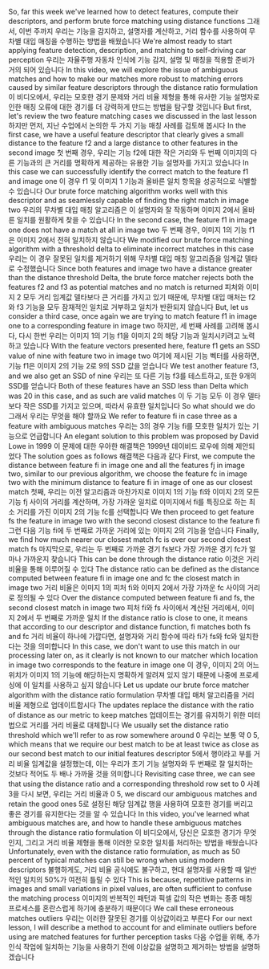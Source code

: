 So, far this week we've learned how to detect features, compute their descriptors, and perform brute force matching using distance functions
그래서, 이번 주까지 우리는 기능을 감지하고, 설명자를 계산하고, 거리 함수를 사용하여 무차별 대입 매칭을 수행하는 방법을 배웠습니다
We're almost ready to start applying feature detection, description, and matching to self-driving car perception
우리는 자율주행 자동차 인식에 기능 감지, 설명 및 매칭을 적용할 준비가 거의 되어 있습니다
In this video, we will explore the issue of ambiguous matches and how to make our matches more robust to matching errors caused by similar feature descriptors through the distance ratio formulation
이 비디오에서, 우리는 모호한 경기 문제와 거리 비율 제형을 통해 유사한 기능 설명자로 인한 매칭 오류에 대한 경기를 더 강력하게 만드는 방법을 탐구할 것입니다
But first, let's review the two feature matching cases we discussed in the last lesson
하지만 먼저, 지난 수업에서 논의한 두 가지 기능 매칭 사례를 검토해 봅시다
In the first case, we have a useful feature descriptor that clearly gives a small distance to the feature f2 and a large distance to other features in the second image
첫 번째 경우, 우리는 기능 f2에 대한 작은 거리와 두 번째 이미지의 다른 기능과의 큰 거리를 명확하게 제공하는 유용한 기능 설명자를 가지고 있습니다
In this case we can successfully identify the correct match to the feature f1 and image one
이 경우 f1 및 이미지 1 기능과 올바른 일치 항목을 성공적으로 식별할 수 있습니다
Our brute force matching algorithm works well with this descriptor and as seamlessly capable of finding the right match in image two
우리의 무차별 대입 매칭 알고리즘은 이 설명자와 잘 작동하며 이미지 2에서 올바른 일치를 원활하게 찾을 수 있습니다
In the second case, the feature f1 in image one does not have a match at all in image two
두 번째 경우, 이미지 1의 기능 f1은 이미지 2에서 전혀 일치하지 않습니다
We modified our brute force matching algorithm with a threshold delta to eliminate incorrect matches in this case
우리는 이 경우 잘못된 일치를 제거하기 위해 무차별 대입 매칭 알고리즘을 임계값 델타로 수정했습니다
Since both features and image two have a distance greater than the distance threshold Delta, the brute force matcher rejects both the features f2 and f3 as potential matches and no match is returned
피처와 이미지 2 모두 거리 임계값 델타보다 큰 거리를 가지고 있기 때문에, 무차별 대입 매처는 f2와 f3 기능을 모두 잠재적인 일치로 거부하고 일치가 반환되지 않습니다
But, let us consider a third case, once again we are trying to match feature f1 in image one to a corresponding feature in image two
하지만, 세 번째 사례를 고려해 봅시다, 다시 한번 우리는 이미지 1의 기능 f1을 이미지 2의 해당 기능과 일치시키려고 노력하고 있습니다
With the feature vectors presented here, feature f1 gets an SSD value of nine with feature two in image two
여기에 제시된 기능 벡터를 사용하면, 기능 f1은 이미지 2의 기능 2로 9의 SSD 값을 얻습니다
We test another feature f3, and we also get an SSD of nine
우리는 또 다른 기능 f3를 테스트하고, 또한 9개의 SSD를 얻습니다
Both of these features have an SSD less than Delta which was 20 in this case, and as such are valid matches
이 두 기능 모두 이 경우 델타보다 작은 SSD를 가지고 있으며, 따라서 유효한 일치입니다
So what should we do
그래서 우리는 무엇을 해야 할까요
We refer to feature fi in case three as a feature with ambiguous matches
우리는 3의 경우 기능 fi를 모호한 일치가 있는 기능으로 언급합니다
An elegant solution to this problem was proposed by David Lowe in 1999
이 문제에 대한 우아한 해결책은 1999년 데이비드 로우에 의해 제안되었다
The solution goes as follows
해결책은 다음과 같다
First, we compute the distance between feature fi in image one and all the features fj in image two, similar to our previous algorithm, we choose the feature fc in image two with the minimum distance to feature fi in image of one as our closest match
첫째, 우리는 이전 알고리즘과 마찬가지로 이미지 1의 기능 fi와 이미지 2의 모든 기능 fj 사이의 거리를 계산하며, 가장 가까운 일치로 이미지에서 fi를 특징으로 하는 최소 거리를 가진 이미지 2의 기능 fc를 선택합니다
We then proceed to get feature fs the feature in image two with the second closest distance to the feature fi
그런 다음 기능 fi에 두 번째로 가까운 거리에 있는 이미지 2의 기능을 얻습니다
Finally, we find how much nearer our closest match fc is over our second closest match fs
마지막으로, 우리는 두 번째로 가까운 경기 fs보다 가장 가까운 경기 fc가 얼마나 가까운지 찾습니다
This can be done through the distance ratio
이것은 거리 비율을 통해 이루어질 수 있다
The distance ratio can be defined as the distance computed between feature fi in image one and fc the closest match in image two
거리 비율은 이미지 1의 피처 fi와 이미지 2에서 가장 가까운 fc 사이의 거리로 정의될 수 있다
Over the distance computed between feature fi and fs, the second closest match in image two
피처 fi와 fs 사이에서 계산된 거리에서, 이미지 2에서 두 번째로 가까운 일치
If the distance ratio is close to one, it means that according to our descriptor and distance function, fi matches both fs and fc
거리 비율이 하나에 가깝다면, 설명자와 거리 함수에 따라 fi가 fs와 fc와 일치한다는 것을 의미합니다
In this case, we don't want to use this match in our processing later on, as it clearly is not known to our matcher which location in image two corresponds to the feature in image one
이 경우, 이미지 2의 어느 위치가 이미지 1의 기능에 해당하는지 명확하게 알려져 있지 않기 때문에 나중에 프로세싱에 이 일치를 사용하고 싶지 않습니다
Let us update our brute force matcher algorithm with the distance ratio formulation
무차별 대입 매처 알고리즘을 거리 비율 제형으로 업데이트합시다
The updates replace the distance with the ratio of distance as our metric to keep matches
업데이트는 경기를 유지하기 위한 미터법으로 거리를 거리 비율로 대체합니다
We usually set the distance ratio threshold which we'll refer to as row somewhere around 0
우리는 보통 약 0
5, which means that we require our best match to be at least twice as close as our second best match to our initial features descriptor
5에서 행이라고 부를 거리 비율 임계값을 설정했는데, 이는 우리가 초기 기능 설명자와 두 번째로 잘 일치하는 것보다 적어도 두 배나 가까울 것을 의미합니다
Revisiting case three, we can see that using the distance ratio and a corresponding threshold row set to 0
사례 3을 다시 보면, 우리는 거리 비율과 0
5, we discard our ambiguous matches and retain the good ones
5로 설정된 해당 임계값 행을 사용하여 모호한 경기를 버리고 좋은 경기를 유지한다는 것을 알 수 있습니다
In this video, you've learned what ambiguous matches are, and how to handle these ambiguous matches through the distance ratio formulation
이 비디오에서, 당신은 모호한 경기가 무엇인지, 그리고 거리 비율 제형을 통해 이러한 모호한 일치를 처리하는 방법을 배웠습니다
Unfortunately, even with the distance ratio formulation, as much as 50 percent of typical matches can still be wrong when using modern descriptors
불행하게도, 거리 비율 공식에도 불구하고, 현대 설명자를 사용할 때 일반적인 일치의 50%가 여전히 틀릴 수 있다
This is because, repetitive patterns in images and small variations in pixel values, are often sufficient to confuse the matching process
이미지의 반복적인 패턴과 픽셀 값의 작은 변화는 종종 매칭 프로세스를 혼란스럽게 하기에 충분하기 때문이다
We call these erroneous matches outliers
우리는 이러한 잘못된 경기를 이상값이라고 부른다
For our next lesson, I will describe a method to account for and eliminate outliers before using are matched features for further perception tasks
다음 수업을 위해, 추가 인식 작업에 일치하는 기능을 사용하기 전에 이상값을 설명하고 제거하는 방법을 설명하겠습니다


